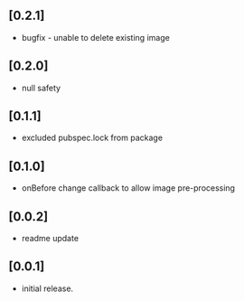 
## [0.2.1]
* bugfix - unable to delete existing image

## [0.2.0]
* null safety

## [0.1.1]
* excluded pubspec.lock from package

## [0.1.0]
* onBefore change callback to allow image pre-processing

## [0.0.2]
* readme update

## [0.0.1]

* initial release.
